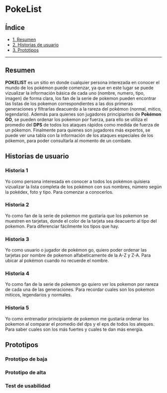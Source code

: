 # PokeList

## Índice

* [1. Resumen](#resumen)
* [2. Historias de usuario](#historias-de-usuario)
* [3. Prototipos](#prototipos)

 

***

## Resumen 
**POKELIST** es un sitio en donde cualquier persona interezada en conocer el mundo de los pokémon puede comenzar, ya que en este lugar se puede vizualizar la  información básica de cada uno  (nombre, numero, tipo, imagen) de forma clara, los fan de la serie de pokemon pueden encontrar las listas de  los pokemon correspondientes a las dos primeras generaciones y filtrarlas  deacuerdo a la rareza del pokémon (normal, mitico, legendario). Además para quienes  son jugadores principiantes de **Pokémon GO**, se pueden ordenar los pokemon por fuerza, para ello se utiliza el promedio del **DPS** de todos los ataques rápidos como medida de fuerza de un pókemon. Finalmente para quienes son jugadores más expertos, se puede ver una tabla con la información de los ataques especiales de los pókemon, para poder consultarla al momento de un combate.

## Historias de usuario

### Historia 1
Yo como persona interesada en conocer a todos los pokémon quisiera vizualizar la lista completa de los pokémon con sus nombres, número según la pokédex, foto y tipo. Para comenzar a conocerlos.

### Historia 2
Yo como fan de la serie de pokemon me gustaria que los pokemon se muestren en tarjetas, donde el color de la tarjeta sea deacuerto al tipo del pokemon. Para diferenciar fácilmente los tipos que hay.

### Historia 3
Yo como usuario o jugador de pokémon go, quiero poder ordenar las tarjetas por nombre  de pokemon alfabeticamente de la A-Z y Z-A. Para ubicar al pokémon cuando no recuerde el nombre.

### Historia 4
Yo como fan de la serie de pokemon go quiero ver los pokemon por rareza de cada una de las generaciones. Para recordar cuales son los pokemon miticos, legendarios y normales.

### Historia 5
Yo como entrenador principiante de pokemon me gustaria ordenar los pokemon al comparar el promedio del dps y el eps de todos los ateques. Para saber cuales son los más fuertes y cuales te dan más energia.

## Prototipos
### Prototipo de baja
### Prototipo de alta
### Test de usabilidad